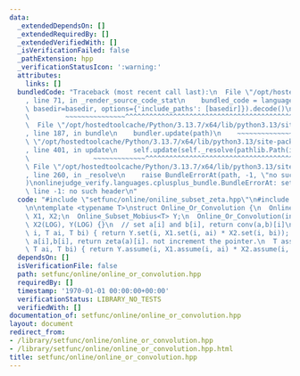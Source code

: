 ```yaml
---
data:
  _extendedDependsOn: []
  _extendedRequiredBy: []
  _extendedVerifiedWith: []
  _isVerificationFailed: false
  _pathExtension: hpp
  _verificationStatusIcon: ':warning:'
  attributes:
    links: []
  bundledCode: "Traceback (most recent call last):\n  File \"/opt/hostedtoolcache/Python/3.13.7/x64/lib/python3.13/site-packages/onlinejudge_verify/documentation/build.py\"\
    , line 71, in _render_source_code_stat\n    bundled_code = language.bundle(stat.path,\
    \ basedir=basedir, options={'include_paths': [basedir]}).decode()\n          \
    \         ~~~~~~~~~~~~~~~^^^^^^^^^^^^^^^^^^^^^^^^^^^^^^^^^^^^^^^^^^^^^^^^^^^^^^^^^^^^^^^^^^\n\
    \  File \"/opt/hostedtoolcache/Python/3.13.7/x64/lib/python3.13/site-packages/onlinejudge_verify/languages/cplusplus.py\"\
    , line 187, in bundle\n    bundler.update(path)\n    ~~~~~~~~~~~~~~^^^^^^\n  File\
    \ \"/opt/hostedtoolcache/Python/3.13.7/x64/lib/python3.13/site-packages/onlinejudge_verify/languages/cplusplus_bundle.py\"\
    , line 401, in update\n    self.update(self._resolve(pathlib.Path(included), included_from=path))\n\
    \                ~~~~~~~~~~~~~^^^^^^^^^^^^^^^^^^^^^^^^^^^^^^^^^^^^^^^^^^^^\n \
    \ File \"/opt/hostedtoolcache/Python/3.13.7/x64/lib/python3.13/site-packages/onlinejudge_verify/languages/cplusplus_bundle.py\"\
    , line 260, in _resolve\n    raise BundleErrorAt(path, -1, \"no such header\"\
    )\nonlinejudge_verify.languages.cplusplus_bundle.BundleErrorAt: setfunc/online/oniline_subset_zeta.hpp:\
    \ line -1: no such header\n"
  code: "#include \"setfunc/online/oniline_subset_zeta.hpp\"\n#include \"setfunc/online/oniline_subset_mobius.hpp\"\
    \n\ntemplate <typename T>\nstruct Online_Or_Convolution {\n  Online_Subset_Zeta<T>\
    \ X1, X2;\n  Online_Subset_Mobius<T> Y;\n  Online_Or_Convolution(int LOG) : X1(LOG),\
    \ X2(LOG), Y(LOG) {}\n  // set a[i] and b[i], return conv(a,b)[i]\n  T set(int\
    \ i, T ai, T bi) { return Y.set(i, X1.set(i, ai) * X2.set(i, bi)); }\n  // assume\
    \ a[i],b[i], return zeta(a)[i]. not increment the pointer.\n  T assume(int i,\
    \ T ai, T bi) { return Y.assume(i, X1.assume(i, ai) * X2.assume(i, bi)); }\n};\n"
  dependsOn: []
  isVerificationFile: false
  path: setfunc/online/online_or_convolution.hpp
  requiredBy: []
  timestamp: '1970-01-01 00:00:00+00:00'
  verificationStatus: LIBRARY_NO_TESTS
  verifiedWith: []
documentation_of: setfunc/online/online_or_convolution.hpp
layout: document
redirect_from:
- /library/setfunc/online/online_or_convolution.hpp
- /library/setfunc/online/online_or_convolution.hpp.html
title: setfunc/online/online_or_convolution.hpp
---
```


